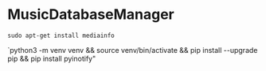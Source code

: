 # MusicDatabaseManager

`sudo apt-get install mediainfo`

`python3 -m venv venv && source venv/bin/activate && pip install --upgrade pip && pip install pyinotify"

